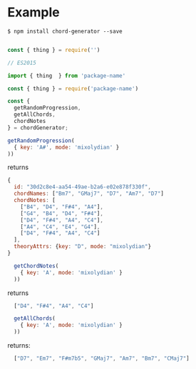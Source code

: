# Example

```shell
$ npm install chord-generator --save
```

```javascript

const { thing } = require('')

// ES2015

import { thing  } from 'package-name'

const { thing } = require('package-name')

const {
  getRandomProgression,
  getAllChords,
  chordNotes
} = chordGenerator;

```

```javascript
getRandomProgression(
  { key: 'A#', mode: 'mixolydian' }
))

```
returns
```javascript
{
  id: "30d2c8e4-aa54-49ae-b2a6-e02e878f330f",
  chordNames: ["Bm7", "GMaj7", "D7", "Am7", "D7"]
  chordNotes: [
    ["B4", "D4", "F#4", "A4"],
    ["G4", "B4", "D4", "F#4"],
    ["D4", "F#4", "A4", "C4"],
    ["A4", "C4", "E4", "G4"],
    ["D4", "F#4", "A4", "C4"]
  ],
  theoryAttrs: {key: "D", mode: "mixolydian"}
}
```

```javascript
  getChordNotes(
    { key: 'A', mode: 'mixolydian' }
  ))
```
returns
```javascript
  ["D4", "F#4", "A4", "C4"]
```

```javascript
  getAllChords(
    { key: 'A', mode: 'mixolydian' }
  ))
```
returns:
```javascript
  ["D7", "Em7", "F#m7b5", "GMaj7", "Am7", "Bm7", "CMaj7"]
```

